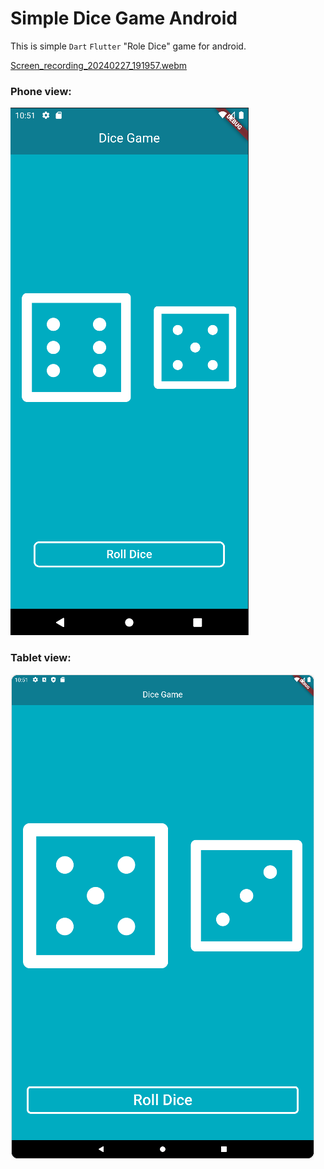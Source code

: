 # Simple Dice Game Android

This is simple `Dart` `Flutter` "Role Dice" game for android.

[Screen_recording_20240227_191957.webm](https://github.com/vytautasmatukynas/Simple-Role-Dice-Game-Android-Dart-Flutter/assets/51360361/583ded43-e58f-4433-92b7-60e647fa2b20)

### Phone view:

![android_screen.png](images%2Fandroid_screen.png)

### Tablet view:

![tablet_screen.png](images%2Ftablet_screen.png)
